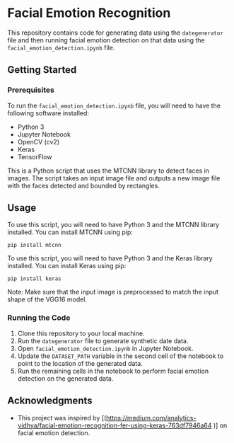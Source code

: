 # Facial Emotion Recognition

This repository contains code for generating data using the `dategenerator` file and then running facial emotion detection on that data using the `facial_emotion_detection.ipynb` file.

## Getting Started

### Prerequisites

To run the `facial_emotion_detection.ipynb` file, you will need to have the following software installed:

- Python 3
- Jupyter Notebook
- OpenCV (cv2)
- Keras
- TensorFlow

This is a Python script that uses the MTCNN library to detect faces in images. The script takes an input image file and outputs a new image file with the faces detected and bounded by rectangles.

## Usage

To use this script, you will need to have Python 3 and the MTCNN library installed. You can install MTCNN using pip:

```
pip install mtcnn
```

To use this script, you will need to have Python 3 and the Keras library installed. You can install Keras using pip:

```
pip install keras
```

Note: Make sure that the input image is preprocessed to match the input shape of the VGG16 model.


### Running the Code

1. Clone this repository to your local machine.
2. Run the `dategenerator` file to generate synthetic date data.
3. Open `facial_emotion_detection.ipynb` in Jupyter Notebook.
4. Update the `DATASET_PATH` variable in the second cell of the notebook to point to the location of the generated data.
5. Run the remaining cells in the notebook to perform facial emotion detection on the generated data.

## Acknowledgments

- This project was inspired by [(https://medium.com/analytics-vidhya/facial-emotion-recognition-fer-using-keras-763df7946a64 )] on facial emotion detection.
